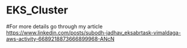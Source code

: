 # EKS_Cluster

#For more details go through my article 
https://www.linkedin.com/posts/subodh-jadhav_eksabrtask-vimaldaga-aws-activity-6689218873666899968-ANcN
